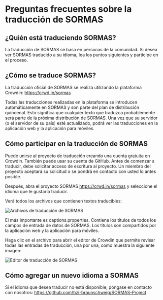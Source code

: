 
# Preguntas frecuentes sobre la traducción de SORMAS

## ¿Quién está traduciendo SORMAS?

La traducción de SORMAS se basa en personas de la comunidad. Si desea ver SORMAS traducido a su idioma, lea los puntos siguientes y participe en el proceso.

## ¿Cómo se traduce SORMAS?

La traducción oficial de SORMAS se realiza utilizando la plataforma Crowdin: https://crwd.in/sormas

Todas las traducciones realizadas en la plataforma se introducen automáticamente en SORMAS y son parte del plan de distribución quincenal.
Esto significa que cualquier texto que traduzca probablemente será parte de la próxima distribución de SORMAS. Una vez que su servidor (o el servidor de su país) esté actualizado, podrá ver las traducciones en la aplicación web y la aplicación para móviles.

## Cómo participar en la traducción de SORMAS

Puede unirse al proyecto de traducción creando una cuenta gratuita en Crowdin. También puede usar su cuenta de GitHub. Antes de comenzar a traducir, debe solicitar acceso de escritura al proyecto. Un miembro del proyecto aceptará su solicitud o se pondrá en contacto con usted lo antes posible.

Después, abra el proyecto SORMAS https://crwd.in/sormas y seleccione el idioma que le gustaría traducir.

Verá todos los archivos que contienen textos traducibles:

<img alt="Archivos de traducción de SORMAS" src="I18nFiles.png"/>

El más importante es captions.properties. Contiene los títulos de todos los campos de entrada de datos de SORMAS. Los títulos son compartidos por la aplicación web y la aplicación para móviles.

Haga clic en el archivo para abrir el editor de Crowdin que permite revisar todas las entradas de traducción, una por una, como muestra la siguiente imagen:

<img alt="Editor de traducción de SORMAS" src="I18nEditor.png"/>

## Cómo agregar un nuevo idioma a SORMAS

Si el idioma que desea traducir no está disponible, póngase en contacto con nosotros: https://github.com/hzi-braunschweig/SORMAS-Project
